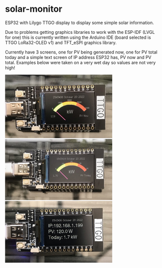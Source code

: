 # solar-monitor
ESP32 with Lilygo TTGO display to display some simple solar information.

Due to problems getting graphics libraries to work with the ESP-IDF (LVGL for one) this is currently written using the Arduino IDE (board selected is TTGO LoRa32-OLED v1) and TFT_eSPI graphics library.

Currently have 3 screens, one for PV being generated now, one for PV total today and a simple text screen of IP address ESP32 has, PV now and PV total. Examples below were taken on a very wet day so values are not very high!

<p align="left">
  <img src="https://github.com/m0wmt/solar-monitor/blob/main/now.jpeg" width="350" title="PV Now">
  <img src="https://github.com/m0wmt/solar-monitor/blob/main/today.jpeg" width="350" title="PV Total Today">
  <img src="https://github.com/m0wmt/solar-monitor/blob/main/info.jpeg" width="350" title="Text Information Screen">
</p>


